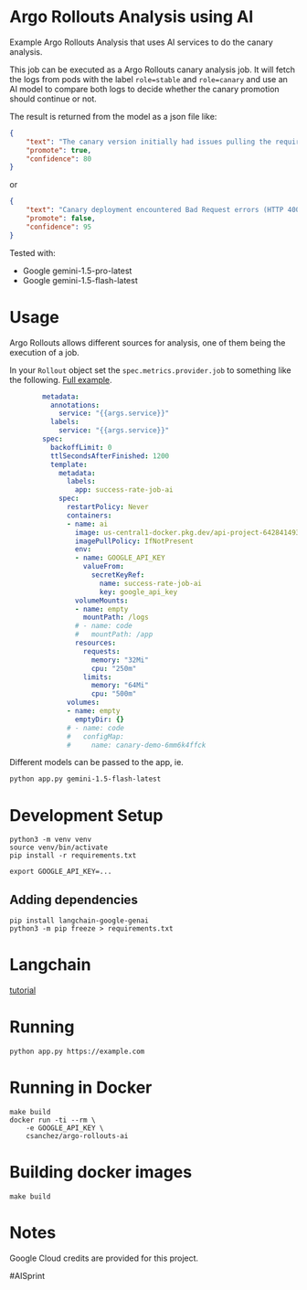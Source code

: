 # Argo Rollouts Analysis using AI

Example Argo Rollouts Analysis that uses AI services to do the canary analysis.

This job can be executed as a Argo Rollouts canary analysis job.
It will fetch the logs from pods with the label `role=stable` and `role=canary`
and use an AI model to compare both logs to decide whether the canary promotion
should continue or not.

The result is returned from the model as a json file like:

```json
{
    "text": "The canary version initially had issues pulling the required image, leading to Bad Requests. However, the issue seems to have been resolved and the canary started successfully later on.  Further monitoring is recommended to ensure stability.",
    "promote": true,
    "confidence": 80
}
```

or

```json
{
    "text": "Canary deployment encountered Bad Request errors (HTTP 400) due to image pulling failures, indicating a problem with the canary version's image or configuration.  The stable version did not exhibit these errors.",
    "promote": false,
    "confidence": 95
}
```

Tested with:

* Google gemini-1.5-pro-latest
* Google gemini-1.5-flash-latest

# Usage

Argo Rollouts allows different sources for analysis, one of them being the execution of a job.

In your `Rollout` object set the `spec.metrics.provider.job` to something like the following.
[Full example](examples/analysis-success-rate-job-ai.yaml).

```yaml
        metadata:
          annotations:
            service: "{{args.service}}"
          labels:
            service: "{{args.service}}"
        spec:
          backoffLimit: 0
          ttlSecondsAfterFinished: 1200
          template:
            metadata:
              labels:
                app: success-rate-job-ai
            spec:
              restartPolicy: Never
              containers:
              - name: ai
                image: us-central1-docker.pkg.dev/api-project-642841493686/github/argo-rollouts-ai:580503203f0460f299e1f4de569b5876c597a37b
                imagePullPolicy: IfNotPresent
                env:
                - name: GOOGLE_API_KEY
                  valueFrom:
                    secretKeyRef:
                      name: success-rate-job-ai
                      key: google_api_key
                volumeMounts:
                - name: empty
                  mountPath: /logs
                # - name: code
                #   mountPath: /app
                resources:
                  requests:
                    memory: "32Mi"
                    cpu: "250m"
                  limits:
                    memory: "64Mi"
                    cpu: "500m"
              volumes:
              - name: empty
                emptyDir: {}
              # - name: code
              #   configMap:
              #     name: canary-demo-6mm6k4ffck
```

Different models can be passed to the app, ie.

```shell
python app.py gemini-1.5-flash-latest
```

# Development Setup

```
python3 -m venv venv
source venv/bin/activate
pip install -r requirements.txt

export GOOGLE_API_KEY=...
```

## Adding dependencies

```
pip install langchain-google-genai
python3 -m pip freeze > requirements.txt
```

# Langchain

[tutorial](https://python.langchain.com/v0.2/docs/tutorials/llm_chain/)

# Running

```
python app.py https://example.com
```

# Running in Docker

```
make build
docker run -ti --rm \
    -e GOOGLE_API_KEY \
    csanchez/argo-rollouts-ai
```

# Building docker images

```shell
make build
```

# Notes

Google Cloud credits are provided for this project.

#AISprint
